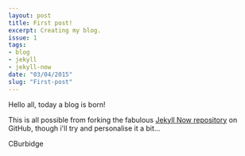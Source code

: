 ```yaml
---
layout: post
title: First post!
excerpt: Creating my blog.
issue: 1
tags:
- blog
- jekyll
- jekyll-now
date: "03/04/2015"
slug: "First-post"
---
```


Hello all, today a blog is born!

This is all possible from forking the fabulous [Jekyll Now repository](https://github.com/barryclark/jekyll-now) on GitHub, though i'll try and personalise it a bit...  

CBurbidge